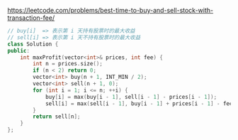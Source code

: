 https://leetcode.com/problems/best-time-to-buy-and-sell-stock-with-transaction-fee/

```c++
// buy[i]  => 表示第 i 天持有股票时的最大收益 
// sell[i] => 表示第 i 天不持有股票时的最大收益
class Solution {
public:
    int maxProfit(vector<int>& prices, int fee) {
        int n = prices.size();
        if (n < 2) return 0;
        vector<int> buy(n + 1, INT_MIN / 2);
        vector<int> sell(n + 1, 0);
        for (int i = 1; i <= n; ++i) {
            buy[i] = max(buy[i - 1], sell[i - 1] - prices[i - 1]);
            sell[i] = max(sell[i - 1], buy[i - 1] + prices[i - 1] - fee);
        }
        return sell[n];
    }
};
```




